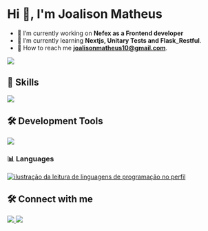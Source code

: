 <h1 align="left">Hi 👋, I'm Joalison Matheus</h1>

- 🔭 I’m currently working on **Nefex as a Frontend developer**
- 🌱 I’m currently learning **Nextjs, Unitary Tests and Flask_Restful**.
- 🤝 How to reach me **joalisonmatheus10@gmail.com**. 
<p align="left">
	<img src="https://github-readme-stats.vercel.app/api?username=JoalisonM&show_icons=true&theme=material-palenight"></img>

<h2>🚀 Skills</h2>

<p align="left">
  <a href="https://skillicons.dev">
    <img src="https://skillicons.dev/icons?i=js,ts,react,nextjs,vue,tailwind,styledcomponents,flask,java,spring,aws,docker,nginx" />
  </a>
</p>
</p>

## 🛠️ Development Tools

<p align="left">
  <a href="https://skillicons.dev">
    <img src="https://skillicons.dev/icons?i=vscode,figma,git," />
  </a>
</p>

### 📊 Languages

<p align="left">
	<a href="https://github.com/JoalisonM" title="ilustração do mapeamento de linguagens">
  		<img align="center" src="https://github-readme-stats.vercel.app/api/top-langs/?username=JoalisonM&theme=material-palenight&hide_langs_below=1" alt="ilustração da leitura de linguagens de programação no perfil"/>
	</a>
</p>

## 🛠️ Connect with me

<p align="left">
  <a href="https://www.linkedin.com/in/joalison-matheus-125781208/" target="blank">
  <img src="https://img.shields.io/badge/linkedin-%230077B5.svg?&style=for-the-badge&logo=linkedin&logoColor=white">
  </a>
  <a href="https://www.instagram.com/joalison.matheus/" target="blank">
  <img src = "https://img.shields.io/badge/instagram-%23E4405F.svg?&style=for-the-badge&logo=instagram&logoColor=white" /></a>
</p>
